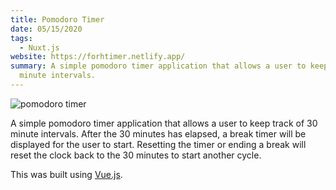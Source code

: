 ```yaml
---
title: Pomodoro Timer
date: 05/15/2020
tags:
  - Nuxt.js
website: https://forhtimer.netlify.app/
summary: A simple pomodoro timer application that allows a user to keep track of 30
  minute intervals.
---
```


![pomodoro timer](/images/content/screen-shot-2020-05-15-at-4.37.03-pm.png)

A simple pomodoro timer application that allows a user to keep track of 30 minute intervals. After the 30 minutes has elapsed, a break timer will be displayed for the user to start. Resetting the timer or ending a break will reset the clock back to the 30 minutes to start another cycle.

This was built using [Vue.js](https://vuejs.org/).

